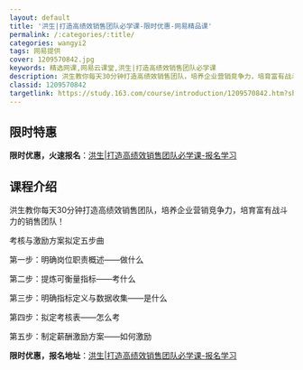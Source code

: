 ```yaml
---
layout: default
title: '洪生|打造高绩效销售团队必学课-限时优惠-网易精品课'
permalink: /:categories/:title/
categories: wangyi2
tags: 网易提供
cover: 1209570842.jpg
keywords: 精选网课,网易云课堂,洪生|打造高绩效销售团队必学课
description: 洪生教你每天30分钟打造高绩效销售团队，培养企业营销竞争力，培育富有战斗力的销售团队！考核与激励方案拟定五步曲第一步：明
classid: 1209570842
targetlink: https://study.163.com/course/introduction/1209570842.htm?share=1&shareId=1025206652&utm_campaign=share&utm_medium=iphoneShare&utm_source=&utm_u=1025206652
---
```


## 限时特惠

**限时优惠，火速报名**：[洪生|打造高绩效销售团队必学课-报名学习](https://study.163.com/course/introduction/1209570842.htm?share=1&shareId=1025206652&utm_campaign=share&utm_medium=iphoneShare&utm_source=&utm_u=1025206652)

## 课程介绍

洪生教你每天30分钟打造高绩效销售团队，培养企业营销竞争力，培育富有战斗力的销售团队！

考核与激励方案拟定五步曲

第一步：明确岗位职责概述——做什么

第二步：提炼可衡量指标——考什么

第三步：明确指标定义与数据收集——是什么

第四步：拟定考核表——怎么考

第五步：制定薪酬激励方案——如何激励

**限时优惠，报名地址**：[洪生|打造高绩效销售团队必学课-报名学习](https://study.163.com/course/introduction/1209570842.htm?share=1&shareId=1025206652&utm_campaign=share&utm_medium=iphoneShare&utm_source=&utm_u=1025206652)

